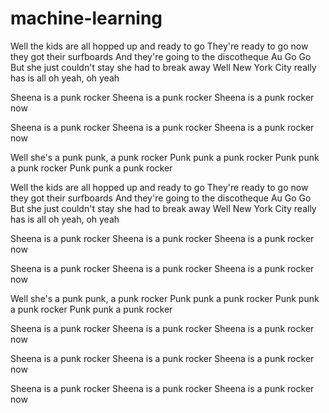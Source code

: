 # machine-learning
Well the kids are all hopped up and ready to go
They're ready to go now they got their surfboards
And they're going to the discotheque Au Go Go
But she just couldn't stay she had to break away
Well New York City really has is all oh yeah, oh yeah

Sheena is a punk rocker
Sheena is a punk rocker
Sheena is a punk rocker now

Sheena is a punk rocker
Sheena is a punk rocker
Sheena is a punk rocker now

Well she's a punk punk, a punk rocker
Punk punk a punk rocker
Punk punk a punk rocker
Punk punk a punk rocker

Well the kids are all hopped up and ready to go
They're ready to go now they got their surfboards
And they're going to the discotheque Au Go Go
But she just couldn't stay she had to break away
Well New York City really has is all oh yeah, oh yeah

Sheena is a punk rocker
Sheena is a punk rocker
Sheena is a punk rocker now

Sheena is a punk rocker
Sheena is a punk rocker
Sheena is a punk rocker now

Well she's a punk punk, a punk rocker
Punk punk a punk rocker
Punk punk a punk rocker
Punk punk a punk rocker

Sheena is a punk rocker
Sheena is a punk rocker
Sheena is a punk rocker now

Sheena is a punk rocker
Sheena is a punk rocker
Sheena is a punk rocker now

Sheena is a punk rocker
Sheena is a punk rocker
Sheena is a punk rocker now
